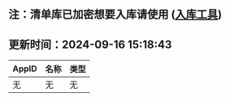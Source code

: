## 注：清单库已加密想要入库请使用 ([入库工具](https://github.com/BlankTMing/ManifestAutoUpdate/releases))

## 更新时间：2024-09-16 15:18:43
| AppID | 名称 | 类型  |
| :-------------------- | :----------------------------- | :----------- |
| 无 | 无 | 无 |
